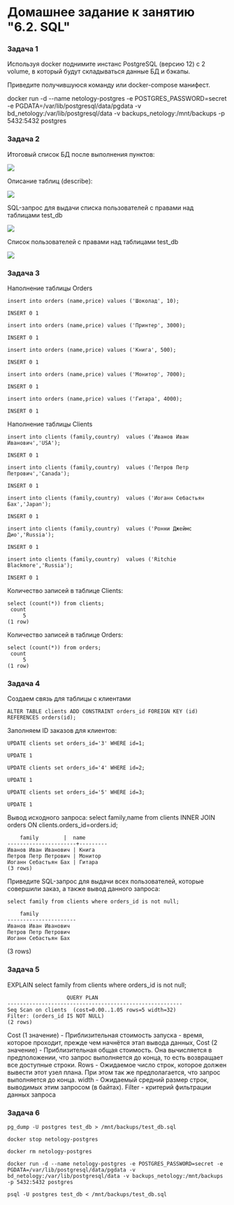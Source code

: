 # Домашнее задание к занятию "6.2. SQL"

### Задача 1

Используя docker поднимите инстанс PostgreSQL (версию 12) c 2 volume, в который будут складываться данные БД и бэкапы.

Приведите получившуюся команду или docker-compose манифест.

docker run -d --name netology-postgres -e POSTGRES_PASSWORD=secret -e PGDATA=/var/lib/postgresql/data/pgdata -v bd_netology:/var/lib/postgresql/data -v backups_netology:/mnt/backups -p 5432:5432 postgres


### Задача 2

Итоговый список БД после выполнения пунктов:

![](https://i.ibb.co/zV0PW8r/dz6-1-2-1.png)

Описание таблиц (describe):

![](https://i.ibb.co/yybtHfF/dz6-1-2-2.png)

SQL-запрос для выдачи списка пользователей с правами над таблицами test_db

![](https://i.ibb.co/3z53xs1/dz6-1-2-3.png)

Список пользователей с правами над таблицами test_db

![](https://i.ibb.co/Jkw5kvy/dz6-1-2-4.png)

### Задача 3

Наполнение таблицы Orders

    insert into orders (name,price) values ('Шоколад', 10);

    INSERT 0 1

    insert into orders (name,price) values ('Принтер', 3000);

    INSERT 0 1

    insert into orders (name,price) values ('Книга', 500);

    INSERT 0 1

    insert into orders (name,price) values ('Монитор', 7000);

    INSERT 0 1

    insert into orders (name,price) values ('Гитара', 4000);

    INSERT 0 1

Наполнение таблицы Clients

    insert into clients (family,country)  values ('Иванов Иван Иванович','USA');

    INSERT 0 1

    insert into clients (family,country)  values ('Петров Петр Петрович','Canada');

    INSERT 0 1

    insert into clients (family,country)  values ('Иоганн Себастьян Бах','Japan');

    INSERT 0 1

    insert into clients (family,country)  values ('Ронни Джеймс Дио','Russia');

    INSERT 0 1

    insert into clients (family,country)  values ('Ritchie Blackmore','Russia');

    INSERT 0 1

Количество записей в таблице Clients:

    select (count(*)) from clients;
     count
         5
    (1 row)

Количество записей в таблице Orders:

    select (count(*)) from orders;
     count
         5
    (1 row)

### Задача 4
Создаем связь для таблицы с клиентами

    ALTER TABLE clients ADD CONSTRAINT orders_id FOREIGN KEY (id) REFERENCES orders(id);

Заполняем ID заказов для клиентов:

    UPDATE clients set orders_id='3' WHERE id=1;

    UPDATE 1

    UPDATE clients set orders_id='4' WHERE id=2;

    UPDATE 1

    UPDATE clients set orders_id='5' WHERE id=3;

    UPDATE 1

Вывод исходного запроса:
    select family,name from clients INNER JOIN orders ON clients.orders_id=orders.id;

        family        |  name
    ----------------------+---------
    Иванов Иван Иванович | Книга
    Петров Петр Петрович | Монитор
    Иоганн Себастьян Бах | Гитара
    (3 rows)

Приведите SQL-запрос для выдачи всех пользователей, которые совершили заказ, а также вывод данного запроса:

    select family from clients where orders_id is not null;

        family
    ----------------------
    Иванов Иван Иванович
    Петров Петр Петрович
    Иоганн Себастьян Бах
   (3 rows)

### Задача 5

 EXPLAIN select family from clients where orders_id is not null;

                       QUERY PLAN
    --------------------------------------------------------
    Seq Scan on clients  (cost=0.00..1.05 rows=5 width=32)
    Filter: (orders_id IS NOT NULL)
    (2 rows)


Cost (1 значение) - Приблизительная стоимость запуска - время, которое проходит, прежде чем начнётся этап вывода данных, 
Сost (2 значение) - Приблизительная общая стоимость. Она вычисляется в предположении, что запрос выполняется до конца, 
то есть возвращает все доступные строки.
Rows - Ожидаемое число строк, которое должен вывести этот узел плана. При этом так же предполагается, что запрос
выполняется до конца.
width - Ожидаемый средний размер строк, выводимых этим запросом (в байтах).
Filter - критерий фильтрации данных запроса

### Задача 6

    pg_dump -U postgres test_db > /mnt/backups/test_db.sql

    docker stop netology-postgres

    docker rm netology-postgres

    docker run -d --name netology-postgres -e POSTGRES_PASSWORD=secret -e PGDATA=/var/lib/postgresql/data/pgdata -v bd_netology:/var/lib/postgresql/data -v backups_netology:/mnt/backups -p 5432:5432 postgres

    psql -U postgres test_db < /mnt/backups/test_db.sql


